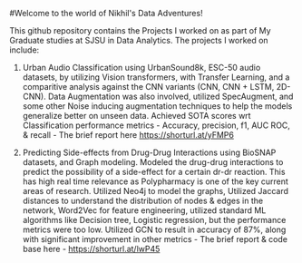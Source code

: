 #Welcome to the world of Nikhil's Data Adventures! 

This github repository contains the Projects I worked on as part of My Graduate studies at SJSU in Data Analytics. 
The projects I worked on include: 

1. Urban Audio Classification using UrbanSound8k, ESC-50 audio datasets, by utilizing Vision transformers, with Transfer Learning, and a comparitive analysis against the CNN variants (CNN, CNN + LSTM, 2D-CNN). Data Augmentation was also involved, utilized SpecAugment, and some other Noise inducing augmentation techniques to help the models generalize better on unseen data. Achieved SOTA scores wrt Classification performance metrics -  Accuracy, precision, f1, AUC ROC, & recall - The brief report here https://shorturl.at/yFMP6

2. Predicting Side-effects from Drug-Drug Interactions using BioSNAP datasets, and Graph modeling. Modeled the drug-drug interactions to predict the possibility of a side-effect for a certain dr-dr reaction. This has high real time relevance as Polypharmacy is one of the key current areas of research. Utilized Neo4j to model the graphs, Utilized Jaccard distances to understand the distribution of nodes & edges in the network, Word2Vec for feature engineering, utilized standard ML algorithms like Decision tree, Logistic regression, but the performance metrics were too low. Utilized GCN to result in accuracy of 87%, along with significant improvement in other metrics - The brief report & code base here - https://shorturl.at/lwP45
